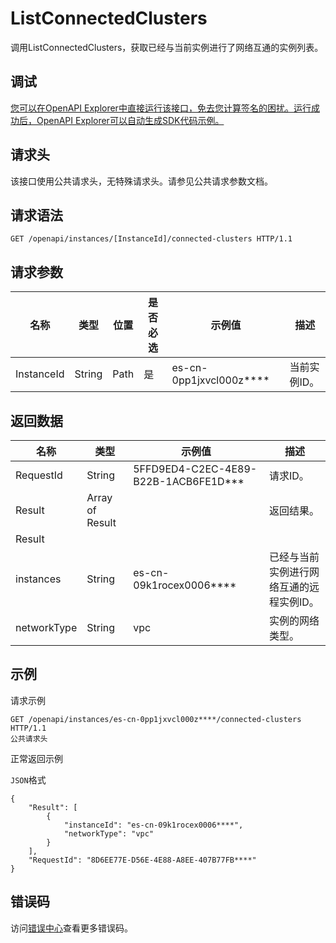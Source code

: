 # ListConnectedClusters

调用ListConnectedClusters，获取已经与当前实例进行了网络互通的实例列表。

## 调试

[您可以在OpenAPI Explorer中直接运行该接口，免去您计算签名的困扰。运行成功后，OpenAPI Explorer可以自动生成SDK代码示例。](https://api.aliyun.com/#product=elasticsearch&api=ListConnectedClusters&type=ROA&version=2017-06-13)

## 请求头

该接口使用公共请求头，无特殊请求头。请参见公共请求参数文档。

## 请求语法

```
GET /openapi/instances/[InstanceId]/connected-clusters HTTP/1.1
```

## 请求参数

|名称|类型|位置|是否必选|示例值|描述|
|--|--|--|----|---|--|
|InstanceId|String|Path|是|es-cn-0pp1jxvcl000z\*\*\*\*|当前实例ID。 |

## 返回数据

|名称|类型|示例值|描述|
|--|--|---|--|
|RequestId|String|5FFD9ED4-C2EC-4E89-B22B-1ACB6FE1D\*\*\*|请求ID。 |
|Result|Array of Result| |返回结果。 |
|Result| | | |
|instances|String|es-cn-09k1rocex0006\*\*\*\*|已经与当前实例进行网络互通的远程实例ID。 |
|networkType|String|vpc|实例的网络类型。 |

## 示例

请求示例

```
GET /openapi/instances/es-cn-0pp1jxvcl000z****/connected-clusters HTTP/1.1
公共请求头
```

正常返回示例

`JSON`格式

```
{
	"Result": [
		{
			"instanceId": "es-cn-09k1rocex0006****",
			"networkType": "vpc"
		}
	],
	"RequestId": "8D6EE77E-D56E-4E88-A8EE-407B77FB****"
}
```

## 错误码

访问[错误中心](https://error-center.aliyun.com/status/product/elasticsearch)查看更多错误码。

